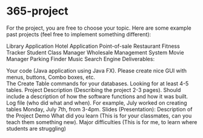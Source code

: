 # 365-project

For the project, you are free to choose your topic. Here are some example past projects (feel free to implement something different):

Library Application
Hotel Application
Point-of-sale
Restaurant
Fitness Tracker
Student Class Manager
Wholesale Management System
Movie Manager
Parking Finder
Music Search Engine
Deliverables:

Your code (Java application using Java FX). Please create nice GUI with menus, buttons, Combo boxes, etc.  
The Create Table commands for your databases. Looking for at least 4-5 tables.
Project Description (Describing the project 2-3 pages). Should include a description of how the software functions and how it was built.
Log file (who did what and when). For example, July  worked on creating tables Monday, July 7th, from 3-4pm. 
Slides (Presentation):
Description of the Project
Demo
What did you learn (This is for your classmates, can you teach them something new).
Major difficulties (This is for me, to learn where students are struggling) 
